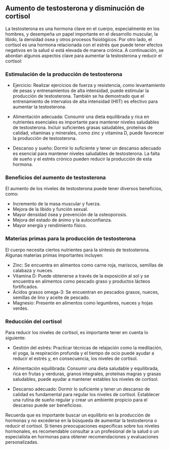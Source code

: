 

## Aumento de testosterona y disminución de cortisol

La testosterona es una hormona clave en el cuerpo, especialmente en los hombres, y desempeña un papel importante en el desarrollo muscular, la libido, la densidad ósea y otros procesos fisiológicos. Por otro lado, el cortisol es una hormona relacionada con el estrés que puede tener efectos negativos en la salud si está elevada de manera crónica. A continuación, se abordan algunos aspectos clave para aumentar la testosterona y reducir el cortisol:

### Estimulación de la producción de testosterona

- Ejercicio: Realizar ejercicios de fuerza y resistencia, como levantamiento de pesas y entrenamientos de alta intensidad, puede estimular la producción de testosterona. También se ha demostrado que el entrenamiento de intervalos de alta intensidad (HIIT) es efectivo para aumentar la testosterona.

- Alimentación adecuada: Consumir una dieta equilibrada y rica en nutrientes esenciales es importante para mantener niveles saludables de testosterona. Incluir suficientes grasas saludables, proteínas de calidad, vitaminas y minerales, como zinc y vitamina D, puede favorecer la producción de testosterona.

- Descanso y sueño: Dormir lo suficiente y tener un descanso adecuado es esencial para mantener niveles saludables de testosterona. La falta de sueño y el estrés crónico pueden reducir la producción de esta hormona.

### Beneficios del aumento de testosterona

El aumento de los niveles de testosterona puede tener diversos beneficios, como:

- Incremento de la masa muscular y fuerza.
- Mejora de la libido y función sexual.
- Mayor densidad ósea y prevención de la osteoporosis.
- Mejora del estado de ánimo y la autoconfianza.
- Mayor energía y rendimiento físico.

### Materias primas para la producción de testosterona

El cuerpo necesita ciertos nutrientes para la síntesis de testosterona. Algunas materias primas importantes incluyen:

- Zinc: Se encuentra en alimentos como carne roja, mariscos, semillas de calabaza y nueces.
- Vitamina D: Puede obtenerse a través de la exposición al sol y se encuentra en alimentos como pescado graso y productos lácteos fortificados.
- Ácidos grasos omega-3: Se encuentran en pescados grasos, nueces, semillas de lino y aceite de pescado.
- Magnesio: Presente en alimentos como legumbres, nueces y hojas verdes.

### Reducción del cortisol

Para reducir los niveles de cortisol, es importante tener en cuenta lo siguiente:

- Gestión del estrés: Practicar técnicas de relajación como la meditación, el yoga, la respiración profunda y el tiempo de ocio puede ayudar a reducir el estrés y, en consecuencia, los niveles de cortisol.

- Alimentación equilibrada: Consumir una dieta saludable y equilibrada, rica en frutas y verduras, granos integrales, proteínas magras y grasas saludables, puede ayudar a mantener estables los niveles de cortisol.

- Descanso adecuado: Dormir lo suficiente y tener un descanso de calidad es fundamental para regular los niveles de cortisol. Establecer una rutina de sueño regular y crear un ambiente propicio para el descanso puede ser beneficioso.

Recuerda que es importante buscar un equilibrio en la producción de hormonas y no excederse en la búsqueda de aumentar la testosterona o reducir el cortisol. Si tienes preocupaciones específicas sobre tus niveles hormonales, es recomendable consultar a un profesional de la salud o un especialista en hormonas para obtener recomendaciones y evaluaciones personalizadas.